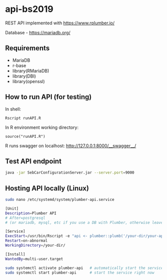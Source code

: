 # api-bs2019

REST API implemented with https://www.rplumber.io/

Database - https://mariadb.org/

## Requirements

* MariaDB
* r-base
* library(RMariaDB)
* library(DBI)
* library(openssl)

## How to run API (for testing)

In shell:
```
Rscript runAPI.R
```
In R environment working directory:
```
source("runAPI.R")
```

R runs swagger on localhost: http://127.0.0.1:8000/__swagger__/

## Test API endpoint
```bash
java -jar SebCarConfigurationServer.jar --server.port=9000
```

## Hosting API locally (Linux)

```bash
sudo nano /etc/systemd/system/plumber-api.service
```

```bash
[Unit]
Description=Plumber API
# After=postgresql 
# (or mariadb, mysql, etc if you use a DB with Plumber, otherwise leave this commented)

[Service]
ExecStart=/usr/bin/Rscript -e "api <- plumber::plumb('/your-dir/your-api-script.R'); api$run(port=8080, host='0.0.0.0')"
Restart=on-abnormal
WorkingDirectory=/your-dir/

[Install]
WantedBy=multi-user.target
```

```bash
sudo systemctl activate plumber-api   # automatically start the service when the server boots
sudo systemctl start plumber-api      # start the service right now
```
